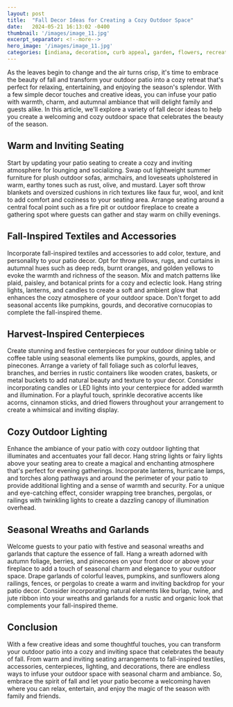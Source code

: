 ```yaml
---
layout: post
title:  "Fall Decor Ideas for Creating a Cozy Outdoor Space"
date:   2024-05-21 16:13:02 -0400
thumbnail: '/images/image_11.jpg'
excerpt_separator: <!--more-->
hero_image: '/images/image_11.jpg'
categories: [indiana, decoration, curb appeal, garden, flowers, recreation]
---
```

As the leaves begin to change and the air turns crisp, it's time to embrace the beauty of fall and transform your outdoor patio into a cozy retreat that's perfect for relaxing, entertaining, and enjoying the season's splendor.<!--more--> With a few simple decor touches and creative ideas, you can infuse your patio with warmth, charm, and autumnal ambiance that will delight family and guests alike. In this article, we'll explore a variety of fall decor ideas to help you create a welcoming and cozy outdoor space that celebrates the beauty of the season.

## Warm and Inviting Seating
Start by updating your patio seating to create a cozy and inviting atmosphere for lounging and socializing. Swap out lightweight summer furniture for plush outdoor sofas, armchairs, and loveseats upholstered in warm, earthy tones such as rust, olive, and mustard. Layer soft throw blankets and oversized cushions in rich textures like faux fur, wool, and knit to add comfort and coziness to your seating area. Arrange seating around a central focal point such as a fire pit or outdoor fireplace to create a gathering spot where guests can gather and stay warm on chilly evenings.

## Fall-Inspired Textiles and Accessories
Incorporate fall-inspired textiles and accessories to add color, texture, and personality to your patio decor. Opt for throw pillows, rugs, and curtains in autumnal hues such as deep reds, burnt oranges, and golden yellows to evoke the warmth and richness of the season. Mix and match patterns like plaid, paisley, and botanical prints for a cozy and eclectic look. Hang string lights, lanterns, and candles to create a soft and ambient glow that enhances the cozy atmosphere of your outdoor space. Don't forget to add seasonal accents like pumpkins, gourds, and decorative cornucopias to complete the fall-inspired theme.

## Harvest-Inspired Centerpieces
Create stunning and festive centerpieces for your outdoor dining table or coffee table using seasonal elements like pumpkins, gourds, apples, and pinecones. Arrange a variety of fall foliage such as colorful leaves, branches, and berries in rustic containers like wooden crates, baskets, or metal buckets to add natural beauty and texture to your decor. Consider incorporating candles or LED lights into your centerpiece for added warmth and illumination. For a playful touch, sprinkle decorative accents like acorns, cinnamon sticks, and dried flowers throughout your arrangement to create a whimsical and inviting display.

## Cozy Outdoor Lighting
Enhance the ambiance of your patio with cozy outdoor lighting that illuminates and accentuates your fall decor. Hang string lights or fairy lights above your seating area to create a magical and enchanting atmosphere that's perfect for evening gatherings. Incorporate lanterns, hurricane lamps, and torches along pathways and around the perimeter of your patio to provide additional lighting and a sense of warmth and security. For a unique and eye-catching effect, consider wrapping tree branches, pergolas, or railings with twinkling lights to create a dazzling canopy of illumination overhead.

## Seasonal Wreaths and Garlands
Welcome guests to your patio with festive and seasonal wreaths and garlands that capture the essence of fall. Hang a wreath adorned with autumn foliage, berries, and pinecones on your front door or above your fireplace to add a touch of seasonal charm and elegance to your outdoor space. Drape garlands of colorful leaves, pumpkins, and sunflowers along railings, fences, or pergolas to create a warm and inviting backdrop for your patio decor. Consider incorporating natural elements like burlap, twine, and jute ribbon into your wreaths and garlands for a rustic and organic look that complements your fall-inspired theme.

## Conclusion
With a few creative ideas and some thoughtful touches, you can transform your outdoor patio into a cozy and inviting space that celebrates the beauty of fall. From warm and inviting seating arrangements to fall-inspired textiles, accessories, centerpieces, lighting, and decorations, there are endless ways to infuse your outdoor space with seasonal charm and ambiance. So, embrace the spirit of fall and let your patio become a welcoming haven where you can relax, entertain, and enjoy the magic of the season with family and friends.
